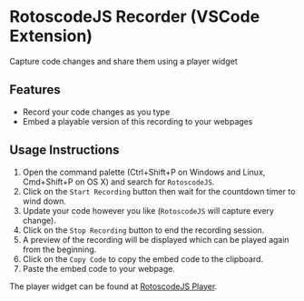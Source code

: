# RotoscodeJS Recorder (VSCode Extension)

Capture code changes and share them using a player widget

## Features
* Record your code changes as you type
* Embed a playable version of this recording to your webpages

## Usage Instructions
1. Open the command palette (Ctrl+Shift+P on Windows and Linux, Cmd+Shift+P on OS X) and search for `RotoscodeJS`.
2. Click on the `Start Recording` button then wait for the countdown timer to wind down.
3. Update your code however you like (`RotoscodeJS` will capture every change).
4. Click on the `Stop Recording` button to end the recording session.
5. A preview of the recording will be displayed which can be played again from the beginning.
6. Click on the `Copy Code` to copy the embed code to the clipboard.
7. Paste the embed code to your webpage.

The player widget can be found at [RotoscodeJS Player](https://github.com/projectkenneth/rotoscodejs-player).